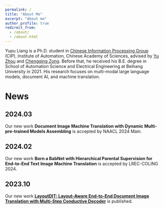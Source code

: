 ```yaml
---
permalink: /
title: "About Me"
excerpt: "About me"
author_profile: true
redirect_from: 
  - /about/
  - /about.html
---
```


Yupu Liang is a Ph.D. student in [Chinese Information Processing Group](http://www.nlpr.ia.ac.cn/cip/staff.htm) (CIP), Institute of Automation, Chinese Academy of Sciences, advised by [Yu Zhou](https://people.ucas.ac.cn/~zhouyu) and [Chengqing Zong](https://people.ucas.ac.cn/~zongchengqing). Before that, he received his B.E. degree in School of Automation Science and Electrical Engineering at Beihang University in 2021. His research focuses on multi-modal large language models, document AI, and machine translation.

# News

## 2024.03
Our new work **Document Image Machine Translation with Dynamic Multi-pre-trained Models Assembling** is accepted by NAACL 2024 Main.

## 2024.02
Our new work **Born a BabNet with Hierarchical Parental Supervision for End-to-End Text Image Machine Translation** is accepted by LREC-COLING 2024.

## 2023.10
Our new work [**LayoutDIT: Layout-Aware End-to-End Document Image Translation with Multi-Step Conductive Decoder**](https://openreview.net/forum?id=NeOsOzNMiS) is published.
